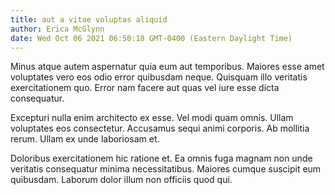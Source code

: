 ```yaml
---
title: aut a vitae voluptas aliquid
author: Erica McGlynn
date: Wed Oct 06 2021 06:50:18 GMT-0400 (Eastern Daylight Time)
---
```

Minus atque autem aspernatur quia eum aut temporibus. Maiores esse amet voluptates vero eos odio error quibusdam neque. Quisquam illo veritatis exercitationem quo. Error nam facere aut quas vel iure esse dicta consequatur.

 Excepturi nulla enim architecto ex esse. Vel modi quam omnis. Ullam voluptates eos consectetur. Accusamus sequi animi corporis. Ab mollitia rerum. Ullam ex unde laboriosam et.

 Doloribus exercitationem hic ratione et. Ea omnis fuga magnam non unde veritatis consequatur minima necessitatibus. Maiores cumque suscipit eum quibusdam. Laborum dolor illum non officiis quod qui.
